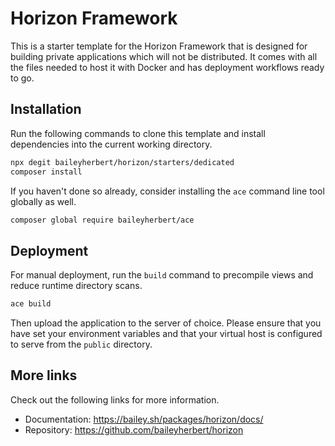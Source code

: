 # Horizon Framework

This is a starter template for the Horizon Framework that is designed for building private applications which will not
be distributed. It comes with all the files needed to host it with Docker and has deployment workflows ready to go.

## Installation

Run the following commands to clone this template and install dependencies into the current working directory.

```bash
npx degit baileyherbert/horizon/starters/dedicated
composer install
```

If you haven't done so already, consider installing the `ace` command line tool globally as well.

```bash
composer global require baileyherbert/ace
```

## Deployment

For manual deployment, run the `build` command to precompile views and reduce runtime directory scans.

```php
ace build
```

Then upload the application to the server of choice. Please ensure that you have set your environment variables and
that your virtual host is configured to serve from the `public` directory.

## More links

Check out the following links for more information.

- Documentation: https://bailey.sh/packages/horizon/docs/
- Repository: https://github.com/baileyherbert/horizon
